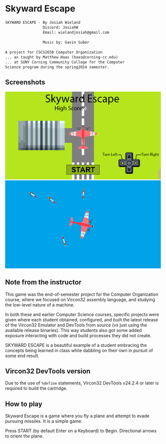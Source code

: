 # Skyward Escape
    
    SKYWARD ESCAPE - By Josiah Wieland
                     Discord: JosiahW
                     Email: wielandjosiah@gmail.com

                     Music by: Gavin Suber
    
    A project for CSCS2650 Computer Organization
    ... as taught by Matthew Haas (haas@corning-cc.edu)
    ... at SUNY Corning Community College for the Computer
    Science program during the spring2024 semester.

## Screenshots

![screenshot 1](screenshots/screenshot1.png)
![screenshot 2](screenshots/screenshot2.png)

## Note from the instructor

This game was  the end-of-semester project for  the Computer Organization
course, where we focused on  Vircon32 assembly language, and studying the
low-level nature of a machine.

In both  these and  earlier Computer  Science courses,  specific projects
were given where each student  obtained, configured, and built the latest
release of the Vircon32 Emulator and  DevTools from source (vs just using
the available  release binaries). This  way students also got  some added
exposure interacting with code and build processes they did not create.

SKYWARD ESCAPE is a beautiful example of a student embracing the concepts
being learned in class while dabbling on their own in pursuit of some end
result.

## Vircon32 DevTools version

Due  to the  use of  `%define` statements,  Vircon32 DevTools  v24.2.4 or
later is required to build the cartridge.

## How to play

Skyward Escape  is a  game where  you fly  a plane  and attempt  to evade
pursuing missiles. It is a simple game:

Press START (by default Enter on a Keyboard) to Begin.
Directional arrows to orient the plane.

